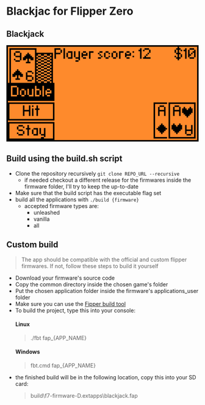 # Blackjac for Flipper Zero

## Blackjack

![Play screen](screenshots/play_scene.png)

## Build using the build.sh script
* Clone the repository recursively `git clone REPO_URL --recursive`
    * if needed checkout a different release for the firmwares inside the firmware folder, I'll try to keep the up-to-date
* Make sure that the build script has the executable flag set
* build all the applications with `./build {firmware}`
    * accepted firmware types are:
        * unleashed
        * vanilla
        * all

## Custom build
> The app should be compatible with the official and custom flipper firmwares. If not, follow these steps to build it
> yourself
* Download your firmware's source code
* Copy the common directory inside the chosen game's folder
* Put the chosen application folder inside the firmware's applications_user folder
* Make sure you can use
  the [Fipper build tool](https://github.com/flipperdevices/flipperzero-firmware/blob/dev/documentation/fbt.md)
* To build the project, type this into your console:
  #### Linux
  > ./fbt fap_{APP_NAME}
  #### Windows
  > fbt.cmd fap_{APP_NAME}
* the finished build will be in the following location, copy this into your SD card:
  > build\f7-firmware-D\.extapps\blackjack.fap
